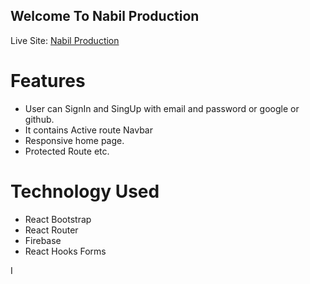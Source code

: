 
## Welcome To Nabil Production

Live Site: [Nabil Production](https://nabil-production.web.app)

# Features 

* User can SignIn and SingUp with email and password or google or github.
* It contains Active route Navbar
* Responsive home page.
* Protected Route etc.


# Technology Used

* React Bootstrap
* React Router
* Firebase
* React Hooks Forms


I
